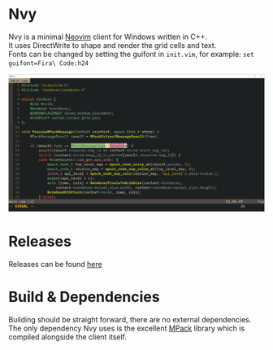# Nvy
Nvy is a minimal [Neovim](https://neovim.io/) client for Windows written in C++.\
It uses DirectWrite to shape and render the grid cells and text.\
Fonts can be changed by setting the guifont
in `init.vim`, for example:
`set guifont=Fira\ Code:h24`

![](resources/client.png)

# Releases
Releases can be found [here](https://github.com/RMichelsen/Nvy/releases)

# Build & Dependencies
Building should be straight forward, there are no external dependencies.\
The only dependency Nvy uses is the excellent [MPack](https://github.com/ludocode/mpack) library
which is compiled alongside the client itself.
